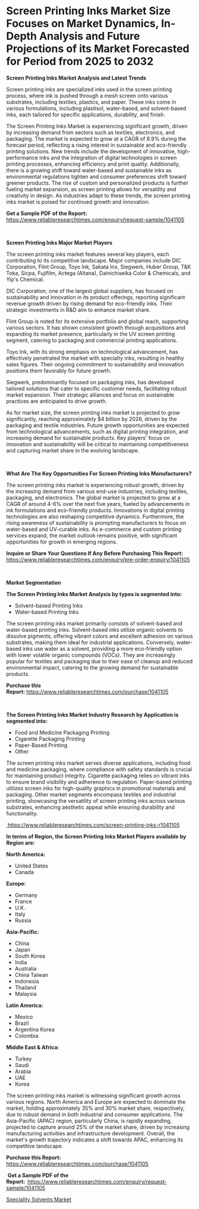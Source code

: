 <p><h1>Screen Printing Inks Market Size Focuses on Market Dynamics, In-Depth Analysis and Future Projections of its Market Forecasted for Period from 2025 to 2032</h1></p><p><strong>Screen Printing Inks Market Analysis and Latest Trends</strong></p>
<p><p>Screen printing inks are specialized inks used in the screen printing process, where ink is pushed through a mesh screen onto various substrates, including textiles, plastics, and paper. These inks come in various formulations, including plastisol, water-based, and solvent-based inks, each tailored for specific applications, durability, and finish. </p><p>The Screen Printing Inks Market is experiencing significant growth, driven by increasing demand from sectors such as textiles, electronics, and packaging. The market is expected to grow at a CAGR of 6.9% during the forecast period, reflecting a rising interest in sustainable and eco-friendly printing solutions. New trends include the development of innovative, high-performance inks and the integration of digital technologies in screen printing processes, enhancing efficiency and print quality. Additionally, there is a growing shift toward water-based and sustainable inks as environmental regulations tighten and consumer preferences shift toward greener products. The rise of custom and personalized products is further fueling market expansion, as screen printing allows for versatility and creativity in design. As industries adapt to these trends, the screen printing inks market is poised for continued growth and innovation.</p></p>
<p><strong>Get a Sample PDF of the Report:&nbsp;</strong> <a href="https://www.reliableresearchtimes.com/enquiry/request-sample/1041105?utm_campaign=3011&utm_medium=2&utm_source=Github&utm_content=ia&utm_term=31032025&utm_id=screen-printing-inks">https://www.reliableresearchtimes.com/enquiry/request-sample/1041105</a></p>
<p>&nbsp;</p>
<p><strong>Screen Printing Inks Major Market Players</strong></p>
<p><p>The screen printing inks market features several key players, each contributing to its competitive landscape. Major companies include DIC Corporation, Flint Group, Toyo Ink, Sakata Inx, Siegwerk, Huber Group, T&K Toka, Sicpa, Fujifilm, Actega (Altana), Dainichiseika Color & Chemicals, and Yip's Chemical.</p><p>DIC Corporation, one of the largest global suppliers, has focused on sustainability and innovation in its product offerings, reporting significant revenue growth driven by rising demand for eco-friendly inks. Their strategic investments in R&D aim to enhance market share.</p><p>Flint Group is noted for its extensive portfolio and global reach, supporting various sectors. It has shown consistent growth through acquisitions and expanding its market presence, particularly in the UV screen printing segment, catering to packaging and commercial printing applications.</p><p>Toyo Ink, with its strong emphasis on technological advancement, has effectively penetrated the market with specialty inks, resulting in healthy sales figures. Their ongoing commitment to sustainability and innovation positions them favorably for future growth.</p><p>Siegwerk, predominantly focused on packaging inks, has developed tailored solutions that cater to specific customer needs, facilitating robust market expansion. Their strategic alliances and focus on sustainable practices are anticipated to drive growth.</p><p>As for market size, the screen printing inks market is projected to grow significantly, reaching approximately $4 billion by 2026, driven by the packaging and textile industries. Future growth opportunities are expected from technological advancements, such as digital printing integration, and increasing demand for sustainable products. Key players' focus on innovation and sustainability will be critical to maintaining competitiveness and capturing market share in the evolving landscape.</p></p>
<p>&nbsp;</p>
<p><strong>What Are The Key Opportunities For Screen Printing Inks Manufacturers?</strong></p>
<p><p>The screen printing inks market is experiencing robust growth, driven by the increasing demand from various end-use industries, including textiles, packaging, and electronics. The global market is projected to grow at a CAGR of around 4-6% over the next five years, fueled by advancements in ink formulations and eco-friendly products. Innovations in digital printing technologies are also reshaping competitive dynamics. Furthermore, the rising awareness of sustainability is prompting manufacturers to focus on water-based and UV-curable inks. As e-commerce and custom printing services expand, the market outlook remains positive, with significant opportunities for growth in emerging regions.</p></p>
<p><strong>Inquire or Share Your Questions If Any Before Purchasing This Report:</strong> <a href="https://www.reliableresearchtimes.com/enquiry/pre-order-enquiry/1041105?utm_campaign=3011&utm_medium=2&utm_source=Github&utm_content=ia&utm_term=31032025&utm_id=screen-printing-inks">https://www.reliableresearchtimes.com/enquiry/pre-order-enquiry/1041105</a></p>
<p>&nbsp;</p>
<p><strong>Market Segmentation</strong></p>
<p><strong>The Screen Printing Inks Market Analysis by types is segmented into:</strong></p>
<p><ul><li>Solvent-based Printing Inks</li><li>Water-based Printing Inks</li></ul></p>
<p><p>The screen printing inks market primarily consists of solvent-based and water-based printing inks. Solvent-based inks utilize organic solvents to dissolve pigments, offering vibrant colors and excellent adhesion on various substrates, making them ideal for industrial applications. Conversely, water-based inks use water as a solvent, providing a more eco-friendly option with lower volatile organic compounds (VOCs). They are increasingly popular for textiles and packaging due to their ease of cleanup and reduced environmental impact, catering to the growing demand for sustainable products.</p></p>
<p><strong>Purchase this Report:&nbsp;</strong><a href="https://www.reliableresearchtimes.com/purchase/1041105?utm_campaign=3011&utm_medium=2&utm_source=Github&utm_content=ia&utm_term=31032025&utm_id=screen-printing-inks">https://www.reliableresearchtimes.com/purchase/1041105</a></p>
<p>&nbsp;</p>
<p><strong>The Screen Printing Inks Market Industry Research by Application is segmented into:</strong></p>
<p><ul><li>Food and Medicine Packaging Printing</li><li>Cigarette Packaging Printing</li><li>Paper-Based Printing</li><li>Other</li></ul></p>
<p><p>The screen printing inks market serves diverse applications, including food and medicine packaging, where compliance with safety standards is crucial for maintaining product integrity. Cigarette packaging relies on vibrant inks to ensure brand visibility and adherence to regulation. Paper-based printing utilizes screen inks for high-quality graphics in promotional materials and packaging. Other market segments encompass textiles and industrial printing, showcasing the versatility of screen printing inks across various substrates, enhancing aesthetic appeal while ensuring durability and functionality.</p></p>
<p><a href="https://www.reliableresearchtimes.com/screen-printing-inks-r1041105?utm_campaign=3011&utm_medium=2&utm_source=Github&utm_content=ia&utm_term=31032025&utm_id=screen-printing-inks">&nbsp;https://www.reliableresearchtimes.com/screen-printing-inks-r1041105</a></p>
<p><strong>In terms of Region, the Screen Printing Inks Market Players available by Region are:</strong></p>
<p>
    <p> <strong> North America: </strong>
        <ul>
            <li>United States</li>
            <li>Canada</li>
        </ul>
        </p> 
    <p> <strong> Europe: </strong>
        <ul>
            <li>Germany</li>
            <li>France</li>
            <li>U.K.</li>
            <li>Italy</li>
            <li>Russia</li>
        </ul>
        </p> 
    <p> <strong> Asia-Pacific: </strong>
        <ul>
            <li>China</li>
            <li>Japan</li>
            <li>South Korea</li>
            <li>India</li>
            <li>Australia</li>
            <li>China Taiwan</li>
            <li>Indonesia</li>
            <li>Thailand</li>
            <li>Malaysia</li>
        </ul>
        </p> 
    <p> <strong> Latin America: </strong>
        <ul>
            <li>Mexico</li>
            <li>Brazil</li>
            <li>Argentina Korea</li>
            <li>Colombia</li>
        </ul>
        </p> 
    <p> <strong> Middle East & Africa: </strong>
        <ul>
            <li>Turkey</li>
            <li>Saudi</li>
            <li>Arabia</li>
            <li>UAE</li>
            <li>Korea</li>
        </ul>
    </p>
    </p>
<p><p>The screen printing inks market is witnessing significant growth across various regions. North America and Europe are expected to dominate the market, holding approximately 35% and 30% market share, respectively, due to robust demand in both industrial and consumer applications. The Asia-Pacific (APAC) region, particularly China, is rapidly expanding, projected to capture around 25% of the market share, driven by increasing manufacturing activities and infrastructure development. Overall, the market's growth trajectory indicates a shift towards APAC, enhancing its competitive landscape.</p></p>
<p><strong>Purchase this Report: </strong><a href="https://www.reliableresearchtimes.com/purchase/1041105?utm_campaign=3011&utm_medium=2&utm_source=Github&utm_content=ia&utm_term=31032025&utm_id=screen-printing-inks">https://www.reliableresearchtimes.com/purchase/1041105</a></p>
<p>&nbsp;<strong>Get a Sample PDF of the Report:&nbsp;&nbsp;</strong><a href="https://www.reliableresearchtimes.com/enquiry/request-sample/1041105?utm_campaign=3011&utm_medium=2&utm_source=Github&utm_content=ia&utm_term=31032025&utm_id=screen-printing-inks">https://www.reliableresearchtimes.com/enquiry/request-sample/1041105</a></p>
<p><strong></strong></p>
<p><p><a href="https://github.com/chkrselia/Market-Research-Report-List-1/blob/main/speciality-solvents-market.md?utm_campaign=3011&utm_medium=2&utm_source=Github&utm_content=ia&utm_term=31032025&utm_id=screen-printing-inks">Speciality Solvents Market</a></p></p>